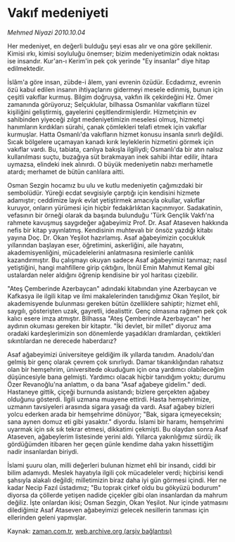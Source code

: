 # Vakıf medeniyeti

*Mehmed Niyazi 2010.10.04*

<td class="news-spot">
<p>Her medeniyet, en değerli bulduğu şeyi esas alır ve ona göre şekillenir. Kimisi ırkı, kimisi soyluluğu önemser; bizim medeniyetimizin odak noktası ise insandır. Kur'an-ı Kerim'in pek çok yerinde "Ey insanlar" diye hitap edilmektedir.</p>
<p><p>İslâm'a göre insan, zübde-i âlem, yani evrenin özüdür. Ecdadımız, evrenin özü kabul edilen insanın ihtiyaçlarını gidermeyi mesele edinmiş, bunun için çeşitli vakıflar kurmuş. Bilgim doğruysa, vakfın ilk çekirdeğini Hz. Ömer zamanında görüyoruz; Selçuklular, bilhassa Osmanlılar vakıfların tüzel kişiliğini geliştirmiş, gayelerini çeşitlendirmişlerdir. Hizmetçinin ev sahibinden yiyeceği zılgıt medeniyetimizin meselesi olmuş, hizmetçi hanımların kırdıkları sürahi, çanak çömlekleri telafi etmek için vakıflar kurmuşlar. Hatta Osmanlı'da vakıfların hizmet konusu insanla sınırlı değildi. Sıcak bölgelere uçamayan kanadı kırık leyleklerin hizmetini görmek için vakıflar vardı. Bu, tabiata, canlıya bakışla ilgiliydi; Osmanlı'da bir atın nalsız kullanılması suçtu, buzağıya süt bırakmayan inek sahibi ihtar edilir, ihtara uymazsa, elindeki inek alınırdı. O büyük medeniyetin nabzı merhametle atardı; merhamet de bütün canlılara aitti.
<p>Osman Sezgin hocamız bu ulu ve kutlu medeniyetin çağımızdaki bir sembolüdür. Yüreği ecdat sevgisiyle çarptığı için kendisini hizmete adamıştır; ceddimize layık evlat yetiştirmek amacıyla okullar, vakıflar kuruyor, onların yürümesi için hiçbir fedakârlıktan kaçınmıyor. Sadakatinin, vefasının bir örneği olarak da başında bulunduğu 'Türk Gençlik Vakfı'na rahmete kavuşmuş saygıdeğer ağabeyimiz Prof. Dr. Asaf Ataseven hakkında nefis bir kitap yayınlatmış. Kendisinin muhtevalı bir önsöz yazdığı kitabı yayına Doç. Dr. Okan Yeşilot hazırlamış. Asaf ağabeyimizin çocukluk yıllarından başlayan eser, öğretimini, askerliğini, aile hayatını, akademisyenliğini, mücadelelerini anlatmasına resimlerle canlılık kazandırmıştır. Bu çalışmayı okuyan sadece Asaf ağabeyimizi tanımaz; nasıl yetiştiğini, hangi mahfillere girip çıktığını, İbnül Emin Mahmut Kemal gibi ustalardan neler aldığını öğrenip kendisine bir yol haritası çizebilir.
<p>"Ateş Çemberinde Azerbaycan" adındaki kitabından yine Azerbaycan ve Kafkasya ile ilgili kitap ve ilmi makalelerinden tanıdığımız Okan Yeşilot, bir akademisyende bulunması gereken bütün özelliklere sahiptir; hizmet ehli, saygılı, gösterişten uzak, gayretli, idealisttir. Genç olmasına rağmen pek çok kalıcı esere imza atmıştır. Bilhassa "Ateş Çemberinde Azerbaycan" her aydının okuması gereken bir kitaptır. "İki devlet, bir millet" diyoruz ama oradaki kardeşlerimizin son dönemlerde yaşadıkları dramlardan, çektikleri sıkıntılardan ne derecede haberdarız?
<p>Asaf ağabeyimizi üniversiteye geldiğim ilk yıllarda tanıdım. Anadolu'dan gelmiş bir genç olarak çevrem çok sınırlıydı. Damar tıkanıklığından rahatsız olan bir hemşehrim, üniversitede okuduğum için ona yardımcı olabileceğim düşüncesiyle bana gelmişti. Yardımcı olacak hiçbir tanıdığım yoktu; durumu Özer Revanoğlu'na anlattım, o da bana "Asaf ağabeye gidelim." dedi. Hastaneye gittik, çiçeği burnunda asistandı; bizlere gerçekten ağabey olduğunu gösterdi. İlgili uzmana muayene ettirdi. Hasta hemşehrimize, uzmanın tavsiyeleri arasında sigara yasağı da vardı. Asaf ağabey bizleri yolcu ederken arada bir hemşehrime dönüyor; "Bak, sigara içmeyeceksin; sana aynen domuz eti gibi yasaktır." diyordu. İslami bir haramı, hemşehrimi uyarmak için sık sık tekrar etmesi, dikkatimi çekmişti. Bu olaydan sonra Asaf Ataseven, ağabeylerim listesinde yerini aldı. Yıllarca yakınlığımız sürdü; ilk gördüğümden itibaren her geçen günle kendime daha yakın hissettiğim nadir insanlardan biriydi.
<p>İslami şuuru olan, milli değerleri bulunan hizmet ehli bir insandı, ciddi bir bilim adamıydı. Meslek hayatıyla ilgili çok mücadeleler verdi; hiçbirisi kendi şahsıyla alakalı değildi; milletimizin biraz daha iyi gün görmesi içindi. Her ne kadar Necip Fazıl üstadımız; "Bu toprak çirkef oldu bu gökyüzü bodurum" diyorsa da çöllerde yetişen nadide çiçekler gibi olan insanlardan da mahrum değiliz. İşte onlardan ikisi; Osman Sezgin, Okan Yeşilot. Nur içinde yatmasını dilediğimiz Asaf Ataseven ağabeyimizi gelecek nesillerin tanıması için ellerinden geleni yapmışlar. </p>
<a href="http://web.archive.org/web/20101130034030/mailto:m.niyazi@zaman.com.tr">
</a></p></p></p></p></p></td>

Kaynak: [zaman.com.tr](http://zaman.com.tr/yazar.do?yazino=1035498), [web.archive.org (arşiv bağlantısı)](http://web.archive.org/web/20101130034030/http://zaman.com.tr/yazar.do?yazino=1035498)
